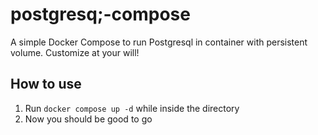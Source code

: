 # postgresq;-compose

A simple Docker Compose to run Postgresql in container with persistent volume. Customize at your will!

## How to use

1. Run `docker compose up -d` while inside the directory
2. Now you should be good to go